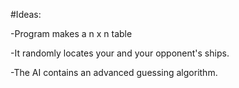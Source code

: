 #Ideas:


-Program makes a n x n table

-It randomly locates your and your opponent's ships.

-The AI contains an advanced guessing algorithm.